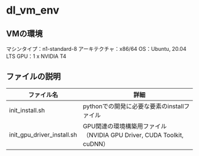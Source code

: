 # dl_vm_env
## VMの環境
マシンタイプ：n1-standard-8
アーキテクチャ：x86/64
OS：Ubuntu, 20.04 LTS
GPU：1 x NVIDIA T4

## ファイルの説明
| ファイル名 |　詳細 |
| --- | --- |
| init_install.sh | pythonでの開発に必要な要素のinstallファイル |
| init_gpu_driver_install.sh | GPU関連の環境構築用ファイル（NVIDIA GPU Driver, CUDA Toolkit, cuDNN） |